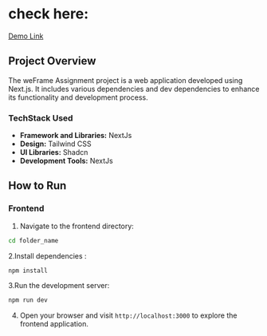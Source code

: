 
# check here:
  [Demo Link](https://weframe-tushark.netlify.app/)


## Project Overview

The weFrame Assignment project is a web application developed using Next.js. It includes various dependencies and dev dependencies to enhance its functionality and development process.

### TechStack Used

- **Framework and Libraries:** NextJs
- **Design:** Tailwind CSS
- **UI Libraries:** Shadcn
- **Development Tools:** NextJs

## How to Run

### Frontend

1.  Navigate to the frontend directory:

```bash
cd folder_name
```

2.Install dependencies :

```bash
npm install
```

3.Run the development server:

```bash
npm run dev
```

4.  Open your browser and visit `http://localhost:3000` to explore the frontend application.
